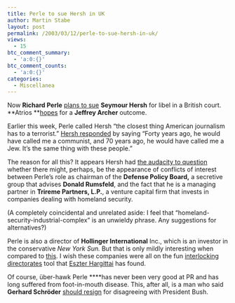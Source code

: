 ```yaml
---
title: Perle to sue Hersh in UK
author: Martin Stabe
layout: post
permalink: /2003/03/12/perle-to-sue-hersh-in-uk/
views:
  - 15
btc_comment_summary:
  - 'a:0:{}'
btc_comment_counts:
  - 'a:0:{}'
categories:
  - Miscellanea
---
```

Now **Richard Perle** <a href="http://daily.nysun.com/Repository/getFiles.asp?Style=OliveXLib:ArticleToMail&Type=text/html&Path=NYS/2003/03/12&ID=Ar00200" target="_top">plans to sue</a> **Seymour Hersh** for libel in a British court. **Atrios **<a href="http://atrios.blogspot.com/2003_03_09_atrios_archive.html#90610674" target="_top">hopes</a> for a **Jeffrey Archer** outcome. 

Earlier this week, Perle called Hersh &#8220;the closest thing American journalism has to a terrorist.&#8221; <a href="http://www.msnbc.com/news/752664.asp#030312" target="_top">Hersh responded</a> by saying &#8220;Forty years ago, he would have called me a communist, and 70 years ago, he would have called me a Jew. It’s the same thing with these people.&#8221; 

The reason for all this? It appears Hersh had <a href="http://www.newyorker.com/fact/content/?030317fa_fact" target="_top">the audacity to question</a> whether there might, perhaps, be the appearance of conflicts of interest between Perle&#8217;s role as chairman of the **Defense Policy Board,** a secretive group that advises **Donald Rumsfeld**, and the fact that he is a managing partner in **Trireme Partners, L.P.**, a venture capital firm that invests in companies dealing with homeland security. 

(A completely coincidental and unrelated aside: I feel that &#8220;homeland-security-industrial-complex&#8221; is an unwieldy phrase. Any suggestions for alternatives?) 

Perle is also a director of **Hollinger International** Inc., which is an investor in the conservative *New York Sun.* But that is only mildly interesting when compared to <a href="http://users.adelphia.net/~enitria/trish_wilson/blog/archives/week_3_13_2003.html#000147" target="_top">this</a>. I wish these companies were all on the fun <a href="http://www.theyrule.net/" target="_top">interlocking directorates</a> tool that <a href="http://campuscgi.princeton.edu/~eszter/weblog/archives/00000223.html" target="_top">Eszter Hargittai</a> has found. 

Of course, &uuml;ber-hawk Perle ****has never been very good at PR and has long suffered from foot-in-mouth disease. This, after all, is a man who said **Gerhard Schr&ouml;der** <a href="http://www.prospect.org/webfeatures/2002/09/tapped-s-09-30.html#we2" target="_top">should resign</a> for disagreeing with President Bush.